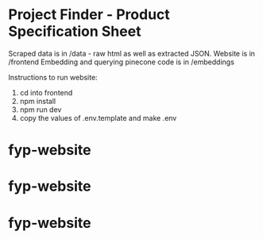 # Project Finder - Product Specification Sheet

Scraped data is in /data - raw html as well as extracted JSON.
Website is in /frontend
Embedding and querying pinecone code is in /embeddings

Instructions to run website:

1. cd into frontend
2. npm install
3. npm run dev
4. copy the values of .env.template and make .env

# fyp-website
# fyp-website
# fyp-website
